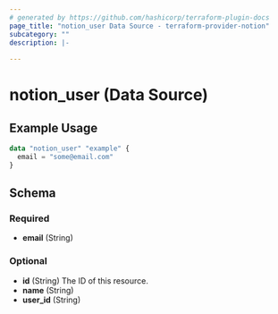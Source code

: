 ```yaml
---
# generated by https://github.com/hashicorp/terraform-plugin-docs
page_title: "notion_user Data Source - terraform-provider-notion"
subcategory: ""
description: |-
  
---
```


# notion_user (Data Source)



## Example Usage

```terraform
data "notion_user" "example" {
  email = "some@email.com"
}
```

<!-- schema generated by tfplugindocs -->
## Schema

### Required

- **email** (String)

### Optional

- **id** (String) The ID of this resource.
- **name** (String)
- **user_id** (String)


